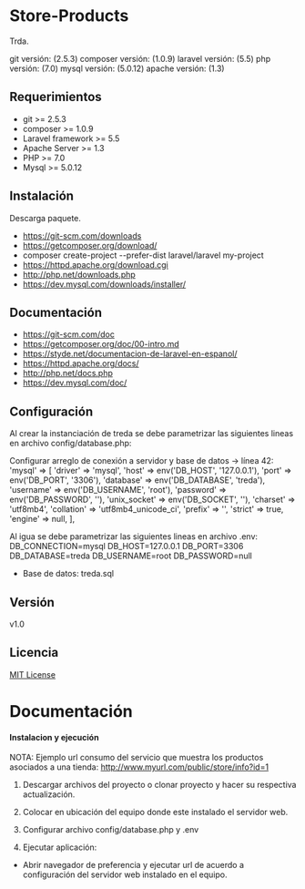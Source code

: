 # Store-Products

Trda.

git        versión: (2.5.3)
composer   versión: (1.0.9)
laravel    versión: (5.5)
php        versión: (7.0)
mysql      versión: (5.0.12)
apache     versión: (1.3)

## Requerimientos

- git >= 2.5.3
- composer >= 1.0.9
- Laravel framework >= 5.5
- Apache Server >= 1.3
- PHP >= 7.0
- Mysql >= 5.0.12

## Instalación

Descarga paquete.
- https://git-scm.com/downloads
- https://getcomposer.org/download/
- composer create-project --prefer-dist laravel/laravel my-project
- https://httpd.apache.org/download.cgi
- http://php.net/downloads.php
- https://dev.mysql.com/downloads/installer/

## Documentación

- https://git-scm.com/doc
- https://getcomposer.org/doc/00-intro.md
- https://styde.net/documentacion-de-laravel-en-espanol/
- https://httpd.apache.org/docs/
- http://php.net/docs.php
- https://dev.mysql.com/doc/

## Configuración

Al crear la instanciación de treda se debe parametrizar las siguientes lineas en archivo config/database.php:

Configurar arreglo de conexión a servidor y base de datos -> línea 42:
  'mysql' => [
            'driver' => 'mysql',
            'host' => env('DB_HOST', '127.0.0.1'),
            'port' => env('DB_PORT', '3306'),
            'database' => env('DB_DATABASE', 'treda'),
            'username' => env('DB_USERNAME', 'root'),
            'password' => env('DB_PASSWORD', ''),
            'unix_socket' => env('DB_SOCKET', ''),
            'charset' => 'utf8mb4',
            'collation' => 'utf8mb4_unicode_ci',
            'prefix' => '',
            'strict' => true,
            'engine' => null,
        ],

Al igua se debe parametrizar las siguientes lineas en archivo .env:
	DB_CONNECTION=mysql
	DB_HOST=127.0.0.1
	DB_PORT=3306
	DB_DATABASE=treda
	DB_USERNAME=root
	DB_PASSWORD=null

- Base de datos: treda.sql

## Versión
v1.0

## Licencia
[MIT License](LICENSE)


# Documentación

#### Instalacion y ejecución
NOTA: Ejemplo url consumo del servicio que muestra los productos asociados a una tienda: http://www.myurl.com/public/store/info?id=1

1. Descargar archivos del proyecto o clonar proyecto y hacer su respectiva actualización.

2. Colocar en ubicación del equipo donde este instalado el servidor web. 

3. Configurar archivo config/database.php y .env

4. Ejecutar aplicación:
- Abrir navegador de preferencia y ejecutar url de acuerdo a configuración del servidor web instalado en el equipo.